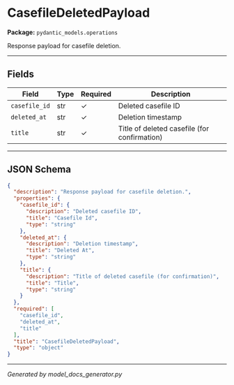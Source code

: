 # CasefileDeletedPayload

**Package:** `pydantic_models.operations`

Response payload for casefile deletion.

---

## Fields

| Field | Type | Required | Description |
|-------|------|----------|-------------|
| `casefile_id` | str | ✓ | Deleted casefile ID |
| `deleted_at` | str | ✓ | Deletion timestamp |
| `title` | str | ✓ | Title of deleted casefile (for confirmation) |

---

## JSON Schema

```json
{
  "description": "Response payload for casefile deletion.",
  "properties": {
    "casefile_id": {
      "description": "Deleted casefile ID",
      "title": "Casefile Id",
      "type": "string"
    },
    "deleted_at": {
      "description": "Deletion timestamp",
      "title": "Deleted At",
      "type": "string"
    },
    "title": {
      "description": "Title of deleted casefile (for confirmation)",
      "title": "Title",
      "type": "string"
    }
  },
  "required": [
    "casefile_id",
    "deleted_at",
    "title"
  ],
  "title": "CasefileDeletedPayload",
  "type": "object"
}
```

---

*Generated by model_docs_generator.py*

